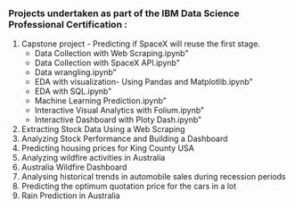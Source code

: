  ### Projects undertaken as part of the IBM Data Science Professional Certification :
1. Capstone project - Predicting if SpaceX  will reuse the first stage.
   *	Data Collection with Web Scraping.ipynb"
   * Data Collection with SpaceX API.ipynb"
   * Data wrangling.ipynb"
   * EDA with visualization- Using Pandas and Matplotlib.ipynb"
   * EDA with SQL.ipynb"
   * Machine Learning Prediction.ipynb"
   * Interactive Visual Analytics with Folium.ipynb"
   * Interactive Dashboard with Ploty Dash.ipynb"
2. Extracting Stock Data Using a Web Scraping
3. Analyzing Stock Performance and Building a Dashboard
4. Predicting housing prices for King County USA
5. Analyzing wildfire activities in Australia
6. Australia Wildfire Dashboard
7. Analysing historical trends in automobile sales during recession periods
8. Predicting the optimum quotation price for the cars in a lot
9. Rain Prediction in Australia 
